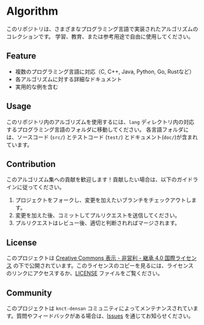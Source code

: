 # Algorithm

このリポジトリは、さまざまなプログラミング言語で実装されたアルゴリズムのコレクションです。
学習、教育、または参考用途で自由に使用してください。

## Feature

- 複数のプログラミング言語に対応（C, C++, Java, Python, Go, Rustなど）
- 各アルゴリズムに対する詳細なドキュメント
- 実用的な例を含む

## Usage

このリポジトリ内のアルゴリズムを使用するには、`lang` ディレクトリ内の対応するプログラミング言語のフォルダに移動してください。
各言語フォルダには、ソースコード (`src/`) とテストコード (`test/`) とドキュメント(`doc/`)が含まれています。

## Contribution

このアルゴリズム集への貢献を歓迎します！貢献したい場合は、以下のガイドラインに従ってください。

1. プロジェクトをフォークし、変更を加えたいブランチをチェックアウトします。
2. 変更を加えた後、コミットしてプルリクエストを送信してください。
3. プルリクエストはレビュー後、適切と判断されればマージされます。

## License

このプロジェクトは [Creative Commons 表示 - 非営利 - 継承 4.0 国際ライセンス](http://creativecommons.org/licenses/by-nc-sa/4.0/) の下で公開されています。このライセンスのコピーを見るには、ライセンスのリンクにアクセスするか、[LICENSE](LICENSE) ファイルをご覧ください。

## Community

このプロジェクトは `knct-densan` コミュニティによってメンテナンスされています。質問やフィードバックがある場合は、[Issues](https://github.com/knct-densan/Algorithm/issues) を通じてお知らせください。
